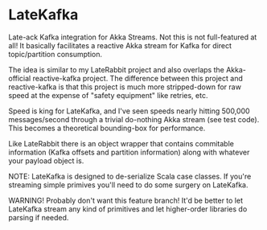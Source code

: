 # LateKafka
Late-ack Kafka integration for Akka Streams.  Not this is not full-featured at all!  It basically facilitates a reactive Akka stream for Kafka for direct topic/partition consumption.

The idea is similar to my LateRabbit project and also overlaps the Akka-official reactive-kafka project.  The difference between this project and reactive-kafka is that this project is much more stripped-down for raw speed at the expense of "safety equipment" like retries, etc.

Speed is king for LateKafka, and I've seen speeds nearly hitting 500,000 messages/second through a trivial do-nothing Akka stream (see test code).  This becomes a theoretical bounding-box for performance.

Like LateRabbit there is an object wrapper that contains commitable information (Kafka offsets and partition information) along with whatever your payload object is.

NOTE: LateKafka is designed to de-serialize Scala case classes.  If you're streaming simple primives you'll need to do some surgery on LateKafka.

WARNING!  Probably don't want this feature branch!  It'd be better to let LateKafka stream any kind of primitives and let higher-order libraries do parsing if needed.